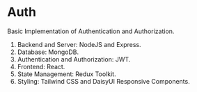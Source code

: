 # Auth

Basic Implementation of Authentication and Authorization.

1. Backend and Server: NodeJS and Express.
2. Database: MongoDB.
3. Authentication and Authorization: JWT.
4. Frontend: React.
5. State Management: Redux Toolkit.
6. Styling: Tailwind CSS and DaisyUI Responsive Components.
